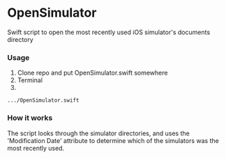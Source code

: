 # OpenSimulator
Swift script to open the most recently used iOS simulator's documents directory

### Usage

1. Clone repo and put OpenSimulator.swift somewhere
2. Terminal
3. 
```
.../OpenSimulator.swift
```

### How it works

The script looks through the simulator directories, and uses the 'Modification Date' attribute to determine which of the simulators was the most recently used.